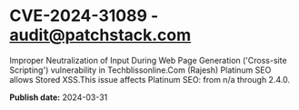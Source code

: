 # CVE-2024-31089 - audit@patchstack.com

Improper Neutralization of Input During Web Page Generation ('Cross-site Scripting') vulnerability in Techblissonline.Com (Rajesh) Platinum SEO allows Stored XSS.This issue affects Platinum SEO: from n/a through 2.4.0.



**Publish date:** 2024-03-31
